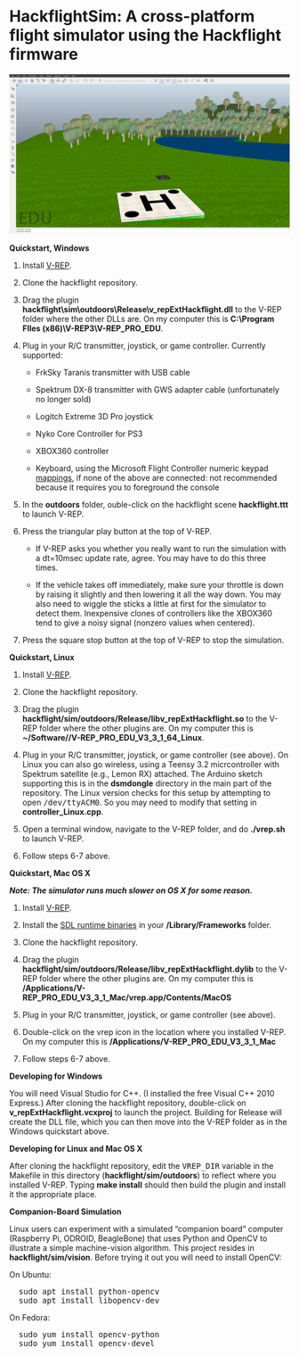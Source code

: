 # HackflightSim: A cross-platform flight simulator using the Hackflight firmware

<img src="hackflight.png">

<b>Quickstart, Windows</b>

<ol>
<li> Install <a href="http://www.coppeliarobotics.com/downloads.html">V-REP</a>.
<p><li>Clone the hackflight repository.
<p><li>Drag the plugin <b>hackflight\sim\outdoors\Release\v_repExtHackflight.dll</b>
to the V-REP folder where the other DLLs are. On my computer this is
<b>C:\Program FIles (x86)\V-REP3\V-REP_PRO_EDU</b>.
<p><li>Plug in your R/C transmitter, joystick, or game controller. Currently supported:
<p><ul>
<li> FrkSky Taranis transmitter with USB cable
<p><li>Spektrum DX-8 transmitter with GWS adapter cable (unfortunately no longer sold)
<p><li>Logitch Extreme 3D Pro joystick
<p><li>Nyko Core Controller for PS3
<p><li>XBOX360 controller
<p><li>Keyboard, using the Microsoft Flight Controller numeric keypad 
<a href="http://www.flightsimbooks.com/flightsimhandbook/keyboardcontrols.php">mappings</a>,
if none of the above are connected: not recommended because it requires you 
to foreground the console
</ul>

<p><li> In the <b>outdoors</b> folder, ouble-click on the hackflight scene <b>hackflight.ttt</b> 
to launch V-REP.
<p><li> Press the triangular play button at the top of V-REP.
<p><ul>
<p><li> If V-REP asks you whether you really want to run the simulation with a dt=10msec
update rate, agree.  You may have to do this three times.
<p><li>If the vehicle takes off immediately, make sure your throttle is down by
raising it slightly and then lowering it all the way down.  You may also need to wiggle
the sticks a little at first for the simulator to detect them.  Inexpensive clones of 
controllers like the XBOX360 tend to give a noisy signal (nonzero values when
centered).
</ul>
<p><li>Press the square stop button at the top of V-REP to stop the simulation.
</ol>


<b>Quickstart, Linux</b>

<ol>
<li> Install <a href="http://www.coppeliarobotics.com/downloads.html">V-REP</a>.
<p><li>Clone the hackflight repository.
<p><li>Drag the plugin <b>hackflight/sim/outdoors/Release/libv_repExtHackflight.so</b>
to the V-REP folder where the other plugins are. On my computer this is
<b>~/Software//V-REP_PRO_EDU_V3_3_1_64_Linux</b>.
<p><li>Plug in your R/C transmitter, joystick, or game controller (see above).  On Linux you can
also go wireless, using a Teensy 3.2 micrcontroller with Spektrum satellite (e.g., Lemon RX) attached.
The Arduino sketch supporting this is in the <b>dsmdongle</b> directory in the main part of the repository.
The Linux version checks for this setup by attempting to open <tt>/dev/ttyACM0</tt>.  So you may need
to modify that setting in <b>controller_Linux.cpp</b>.
<p><li> Open a terminal window, navigate to the V-REP folder, and do <b>./vrep.sh</b> to launch V-REP.
<p><li> Follow steps 6-7 above.
</ol>

<b>Quickstart, Mac OS X</b>
<p>
<b><i>Note: The simulator runs much slower on OS X for some reason.</i></b>
<ol>
<li> Install <a href="http://www.coppeliarobotics.com/downloads.html">V-REP</a>.
<p><li> Install the <a href="https://www.libsdl.org/release/SDL2-2.0.4.dmg">SDL runtime binaries</a> 
in your <b>/Library/Frameworks</b> folder.
<p><li>Clone the hackflight repository.
<p><li>Drag the plugin <b>hackflight/sim/outdoors/Release/libv_repExtHackflight.dylib</b>
to the V-REP folder where the other plugins are. On my computer this is
<b>/Applications/V-REP_PRO_EDU_V3_3_1_Mac/vrep.app/Contents/MacOS</b>
<p><li>Plug in your R/C transmitter, joystick, or game controller (see above).
<p><li> Double-click on the vrep icon in the location where you installed V-REP.  
On my computer this is <b>/Applications/V-REP_PRO_EDU_V3_3_1_Mac</b>
<p><li> Follow steps 6-7 above.
</ol>


<b>Developing for Windows</b>

You will need Visual Studio for C++.  (I installed the free Visual C++ 2010 Express.) After cloning 
the hackflight repository, double-click on
<b>v_repExtHackflight.vcxproj</b> to launch the project.  Building for Release will create the
DLL file, which you can then move into the V-REP folder as in the Windows quickstart above.

<b>Developing for Linux and Mac OS X</b>

After cloning the hackflight repository, edit the <tt>VREP\_DIR</tt> variable in
the Makefile in this directory (<b>hackflight/sim/outdoors</b>) to reflect where you
installed V-REP.  Typing <b>make install</b> should then build the plugin and
install it the appropriate place.

<b>Companion-Board Simulation</b>

Linux users can experiment with a simulated &ldquo;companion board&rdquo; computer
(Raspberry Pi, ODROID, BeagleBone) that uses Python and OpenCV to illustrate a 
simple machine-vision algorithm.  This project resides in <b>hackflight/sim/vision</b>.
Before trying it out you will need to install OpenCV:  

<p>

On Ubuntu:
<pre>
  sudo apt install python-opencv
  sudo apt install libopencv-dev
</pre>

<p>

On Fedora:

<pre>
  sudo yum install opencv-python
  sudo yum install opencv-devel
</pre>


